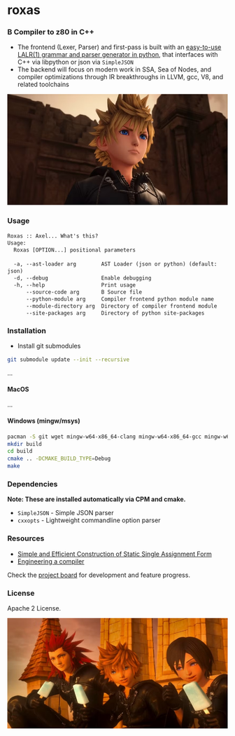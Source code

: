 # roxas

### B Compiler to z80 in C++

* The frontend (Lexer, Parser) and first-pass is built with an [easy-to-use LALR(1) grammar and parser generator in python](https://github.com/jahan-addison/xion/tree/master), that interfaces with C++ via libpython or json via `SimpleJSON`
* The backend will focus on modern work in SSA, Sea of Nodes, and compiler optimizations through IR breakthroughs in LLVM, gcc, V8, and related toolchains


<img src="docs/images/roxas-3.png" width="800px" alt="sunil sapkota twitter" > </img>


### Usage

```
Roxas :: Axel... What's this?
Usage:
  Roxas [OPTION...] positional parameters

  -a, --ast-loader arg        AST Loader (json or python) (default: json)
  -d, --debug                 Enable debugging
  -h, --help                  Print usage
      --source-code arg       B Source file
      --python-module arg     Compiler frontend python module name
      --module-directory arg  Directory of compiler frontend module
      --site-packages arg     Directory of python site-packages
```

### Installation

* Install git submodules

```bash
git submodule update --init --recursive
```

...

#### MacOS

...

#### Windows (mingw/msys)

```bash
pacman -S git wget mingw-w64-x86_64-clang mingw-w64-x86_64-gcc mingw-w64-x86_64-ninja mingw-w64-x86_64-cmake make mingw-w64-x86_64-python3 autoconf libtool
mkdir build
cd build
cmake .. -DCMAKE_BUILD_TYPE=Debug
make

```

### Dependencies

**Note: These are installed automatically via CPM and cmake.**

* `SimpleJSON` - Simple JSON parser
* `cxxopts` - Lightweight commandline option parser

### Resources

* [Simple and Efficient Construction of Static Single
Assignment Form](https://c9x.me/compile/bib/braun13cc.pdf)
* [Engineering a compiler](https://shop.elsevier.com/books/engineering-a-compiler/cooper/978-0-12-815412-0)

Check the [project board](https://github.com/users/jahan-addison/projects/3/views/1) for development and feature progress.

### License

Apache 2 License.


![img2](docs/images/roxas-xion-axel.png)